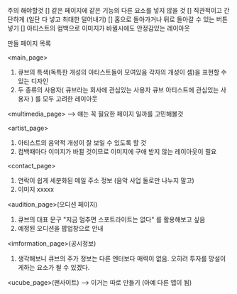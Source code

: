 주의 해야할것
[] 같은 페이지에 같은 기능의 다른 요소를 넣지 않을 것
[] 직관적이고 간단하게 (일단 다 넣고 최대한 덜어내기)
[] 홈으로 돌아가거나 뒤로 돌아갈 수 있는 버튼 넣기
[] 아티스트의 컴백으로 이미지가 바뀔시에도 안정감있는 레이아웃

만들 페이지 목록
   
<main_page>
  1. 큐브의 특색(독특한 개성의 아티스트들이 모여있음 각자의 개성이 셈)을 표현할 수 있는 디자인
  2. 두 종류의 사용자(
    큐브라는 회사에 관심있는 사용자
    큐브 아티스트에 관심있는 사용자
  )
  를 모두 고려한 레이아웃

<multimedia_page> --> 얘는 꼭 필요한 페이지 일까를 고민해볼것

<artist_page> 
  1. 아티스트의 음악적 개성이 잘 보일 수 있도록 할 것
  2. 컴백때마다 이미지가 바뀔 것이므로 이미지에 구애 받지 않는 레이아웃이 필요 

<contact_page>
  1. 연락이 쉽게 세분화된 메일 주소 정보 (음악 사업 둘로만 나누지 말고)
  2. 이미지 xxxxx

<audition_page>(오디션 페이지)
  1. 큐브의 대표 문구 "지금 멈추면 스포트라이트는 없다" 를 활용해보고 싶음
  2. 예정된 오디션을 팝업창으로 안내

<imformation_page>(공시정보)
  1. 생각해보니 큐브의 주가 정보는 다른 엔터보다 매력이 없음. 오히려 투자를 망설이게하는 요소가 될 수 있겠다.
  
<ucube_page>(팬사이트) --> 이거는 따로 만들기 (아예 다른 앱이 됨)